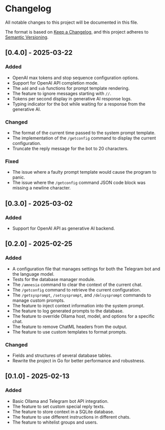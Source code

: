 # Changelog

All notable changes to this project will be documented in this file.

The format is based on [Keep a Changelog](https://keepachangelog.com/en/1.1.0/),
and this project adheres to [Semantic Versioning](https://semver.org/spec/v2.0.0.html).

## [0.4.0] - 2025-03-22

### Added

- OpenAI max tokens and stop sequence configuration options.
- Support for OpenAI API completion mode.
- The `add` and `sub` functions for prompt template rendering.
- The feature to ignore messages starting with `//`.
- Tokens per second display in generative AI response logs.
- Typing indicator for the bot while waiting for a response from the generative AI.

### Changed

- The format of the current time passed to the system prompt template.
- The implementation of the `/getconfig` command to display the current configuration.
- Truncate the reply message for the bot to 20 characters.

### Fixed

- The issue where a faulty prompt template would cause the program to panic.
- The issue where the `/getconfig` command JSON code block was missing a newline character.

## [0.3.0] - 2025-03-02

### Added

- Support for OpenAI API as generative AI backend.

## [0.2.0] - 2025-02-25

### Added

- A configuration file that manages settings for both the Telegram bot and the language model.
- Tests for the database manager module.
- The `/amnesia` command to clear the context of the current chat.
- The `/getconfig` command to retrieve the current configuration.
- The `/getsysprompt`, `/setsysprompt`, and `/delsysprompt` commands to manage custom prompts.
- The feature to inject context information into the system prompt.
- The feature to log generated prompts to the database.
- The feature to override Ollama host, model, and options for a specific chat.
- The feature to remove ChatML headers from the output.
- The feature to use custom templates to format prompts.

### Changed

- Fields and structures of several database tables.
- Rewrite the project in Go for better performance and robustness.

## [0.1.0] - 2025-02-13

### Added

- Basic Ollama and Telegram bot API integration.
- The feature to set custom special reply texts.
- The feature to store context in a SQLite database.
- The feature to use different instructions in different chats.
- The feature to whitelist groups and users.
